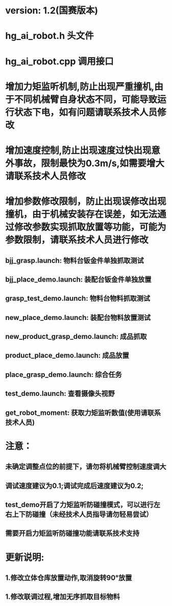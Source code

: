 # version: 1.2(国赛版本)
# hg_ai_robot.h  头文件
# hg_ai_robot.cpp  调用接口


# 增加力矩监听机制,防止出现严重撞机,由于不同机械臂自身状态不同，可能导致运行状态下电，如有问题请联系技术人员修改

# 增加速度控制,防止出现速度过快出现意外事故，限制最快为0.3m/s,如需要增大请联系技术人员修改

# 增加参数修改限制，防止出现误修改出现撞机，由于机械安装存在误差，如无法通过修改参数实现抓取放置等功能，可能为参数限制，请联系技术人员进行修改

## bjj_grasp.launch: 物料台钣金件单独抓取测试
## bjj_place_demo.launch: 装配台钣金件单独放置
## grasp_test_demo.launch: 物料台物料抓取测试
## new_place_demo.launch: 装配台物料放置测试
## new_product_grasp_demo.launch: 成品抓取
## product_place_demo.launch: 成品放置
## place_grasp_demo.launch: 综合任务
## test_demo.launch: 查看摄像头视野
## get_robot_moment: 获取力矩监听数值(使用请联系技术人员)


# 注意：
##     未确定调整点位的前提下，请勿将机械臂控制速度调大
##     调试速度建议为0.1;调试完成后速度建议为0.2;
##     test_demo开启了力矩监听防碰撞模式，可以进行左右上下防碰撞（未经技术人员指导请勿轻易尝试）
##     需要开启力矩监听防碰撞功能请联系技术支持

# 更新说明:
##   1.修改立体仓库放置动作,取消旋转90°放置
##   1.修改联调过程,增加无序抓取目标物料
